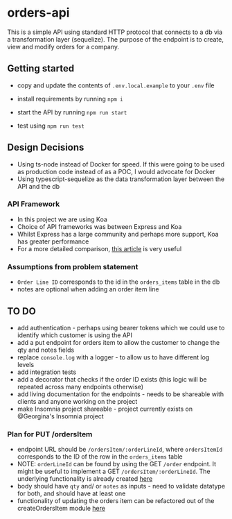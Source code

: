 # orders-api

This is a simple API using standard HTTP protocol that connects to a db via a transformation layer (sequelize). The purpose of the endpoint is to create, view and modify orders for a company.

## Getting started

- copy and update the contents of `.env.local.example` to your `.env` file
- install requirements by running `npm i`
- start the API by running `npm run start`

- test using `npm run test`

## Design Decisions

- Using ts-node instead of Docker for speed. If this were going to be used as production code instead of as a POC, I would advocate for Docker
- Using typescript-sequelize as the data transformation layer between the API and the db

### API Framework

- In this project we are using Koa
- Choice of API frameworks was between Express and Koa
- Whilst Express has a large community and perhaps more support, Koa has greater performance
- For a more detailed comparison, [this article](https://nodesource.com/blog/Express-Koa-Hapi/) is very useful

### Assumptions from problem statement

- `Order Line ID` corresponds to the id in the `orders_items` table in the db
- notes are optional when adding an order item line

## TO DO

- add authentication - perhaps using bearer tokens which we could use to identify which customer is using the API
- add a put endpoint for orders item to allow the customer to change the qty and notes fields
- replace `console.log` with a logger - to allow us to have different log levels
- add integration tests
- add a decorator that checks if the order ID exists (this logic will be repeated across many endpoints otherwise)
- add living documentation for the endpoints - needs to be shareable with clients and anyone working on the project
- make Insomnia project shareable - project currently exists on @Georgina's Insomnia project

### Plan for PUT /ordersItem

- endpoint URL should be `/ordersItem/:orderLineId`, where `ordersItemId` corresponds to the ID of the row in the `orders_items` table
- NOTE: `orderLineId` can be found by using the GET `/order` endpoint. It might be useful to implement a GET `/ordersItem/:orderLineId`. The underlying functionality is already created [here](./src/data/ordersItem/getOrdersItem.ts)
- body should have `qty` and/ or `notes` as inputs - need to validate datatype for both, and should have at least one
- functionality of updating the orders item can be refactored out of the createOrdersItem module [here](https://github.com/GeorginaSteele/orders-api/blob/faf135736897da118096ed564be60773e6480307/src/data/ordersItem/createOrdersItem.ts#L23)
